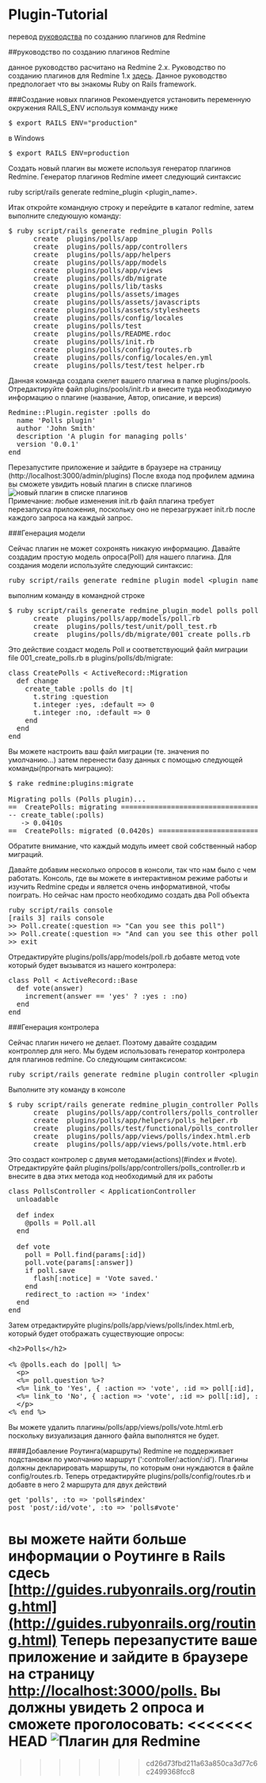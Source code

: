 Plugin-Tutorial
===============
перевод [руководства](http://www.redmine.org/projects/redmine/wiki/Plugin_Tutorial) по созданию плагинов для Redmine

##руководство по созданию плагинов Redmine

данное руководство расчитано на Redmine 2.x. Руководство по   созданию плагинов для Redmine 1.x
[здесь](http://www.redmine.org/projects/redmine/wiki/Plugin_Tutorial?version=66). Данное руководство предпологает что вы знакомы Ruby on Rails framework.

###Создание новых плагинов
Рекомендуется установить переменную окружения RAILS_ENV используя комманду ниже
<pre>
$ export RAILS_ENV="production"
</pre>
в Windows
<pre>
$ export RAILS_ENV=production
</pre>
Создать новый плагин вы можете используя генератор плагинов Redmine.
Генератор плагинов Redmine имеет следующий синтаксис

ruby script/rails generate redmine_plugin &lt;plugin_name&gt;.

Итак откройте командную строку и перейдите в каталог redmine,
затем выполните следуюшую команду:

<pre>
$ ruby script/rails generate redmine_plugin Polls
      create  plugins/polls/app
      create  plugins/polls/app/controllers
      create  plugins/polls/app/helpers
      create  plugins/polls/app/models
      create  plugins/polls/app/views
      create  plugins/polls/db/migrate
      create  plugins/polls/lib/tasks
      create  plugins/polls/assets/images
      create  plugins/polls/assets/javascripts
      create  plugins/polls/assets/stylesheets
      create  plugins/polls/config/locales
      create  plugins/polls/test
      create  plugins/polls/README.rdoc
      create  plugins/polls/init.rb
      create  plugins/polls/config/routes.rb
      create  plugins/polls/config/locales/en.yml
      create  plugins/polls/test/test_helper.rb
</pre>

Данная команда создала скелет вашего плагина в папке plugins/pools. Отредактируйте файл plugins/pools/init.rb и внесите туда необходимую информацию о плагине (название, Автор, описание, и версия)
<pre>
Redmine::Plugin.register :polls do
  name 'Polls plugin'
  author 'John Smith'
  description 'A plugin for managing polls'
  version '0.0.1'
end
</pre>
Перезапустите приложение и зайдите в браузере на страницу (http://localhost:3000/admin/plugins)
После входа под профилем админа вы сможете увидить новый плагин в списке плагинов
![новый плагин в списке плагинов](http://www.redmine.org/attachments/download/7656/plugins_list1.png)  
Примечание: любые изменения init.rb файл плагина требует перезапуска приложения, поскольку оно не перезагружает init.rb после каждого запроса на каждый запрос.

###Генерация модели

Сейчас плагин не может сохронять никакую информацию. Давайте создадим простую модель опроса(Poll) для нашего плагина.
Для создания модели используйте следующий синтаксис:
<pre>
ruby script/rails generate redmine_plugin_model &lt;plugin_name&gt &lt;model_name&gt; [field[:type][:index] field[:type][:index] ...]
</pre>
выполним команду в командной строке
<pre>
$ ruby script/rails generate redmine_plugin_model polls poll question:string yes:integer no:integer
      create  plugins/polls/app/models/poll.rb
      create  plugins/polls/test/unit/poll_test.rb
      create  plugins/polls/db/migrate/001_create_polls.rb
</pre>
Это действие создаст модель Poll и соответствующий файл миграции  file 001_create_polls.rb в plugins/polls/db/migrate:
<pre>
class CreatePolls &lt; ActiveRecord::Migration
  def change
    create_table :polls do |t|
      t.string :question
      t.integer :yes, :default => 0
      t.integer :no, :default => 0
    end
  end
end
</pre>
Вы можете настроить ваш файл миграции (те. значения по умолчанию...) затем перенести базу данных с помощью следующей команды(прогнать миграцию):
<pre>
$ rake redmine:plugins:migrate

Migrating polls (Polls plugin)...
==  CreatePolls: migrating ====================================================
-- create_table(:polls)
   -> 0.0410s
==  CreatePolls: migrated (0.0420s) ===========================================
</pre>
Обратите внимание, что каждый модуль имеет свой собственный набор миграций.

Давайте добавим несколько опросов в консоли, так что нам было с чем работать. Консоль, где вы можете в интерактивном режиме работы и изучить Redmine среды и является очень информативной, чтобы поиграть. Но сейчас нам просто необходимо создать два Poll объекта
<pre>
ruby script/rails console
&#91;rails 3&#93; rails console
>> Poll.create(:question => "Can you see this poll")
>> Poll.create(:question => "And can you see this other poll")
>> exit
</pre>
Отредактируйте plugins/polls/app/models/poll.rb добавте метод vote который будет вызыватся из нашего контролера:
<pre>
class Poll &lt; ActiveRecord::Base
  def vote(answer)
    increment(answer == 'yes' ? :yes : :no)
  end
end
</pre>

###Генерация контролера

Сейчас плагин ничего не делает. Поэтому давайте создадим контроллер для него.
Мы будем использовать генератор контролера для плагинов redmine. Со следующим синтаксисом:

<pre>
ruby script/rails generate redmine_plugin_controller &lt;plugin_name&gt; &lt;controller_name&gt; [&lt;actions&gt;]
</pre>

Выполните эту команду в консоле
<pre>
$ ruby script/rails generate redmine_plugin_controller Polls polls index vote
      create  plugins/polls/app/controllers/polls_controller.rb
      create  plugins/polls/app/helpers/polls_helper.rb
      create  plugins/polls/test/functional/polls_controller_test.rb
      create  plugins/polls/app/views/polls/index.html.erb
      create  plugins/polls/app/views/polls/vote.html.erb
</pre>
Это создаст контролер с двумя методами(actions)(#index и #vote).
Отредактируйте файл plugins/polls/app/controllers/polls_controller.rb и внесите в два этих метода код необходимый для их работы
<pre>
class PollsController < ApplicationController
  unloadable

  def index
    @polls = Poll.all
  end

  def vote
    poll = Poll.find(params[:id])
    poll.vote(params[:answer])
    if poll.save
      flash[:notice] = 'Vote saved.'
    end
    redirect_to :action => 'index'
  end
end
</pre>
Затем отредактируйте plugins/polls/app/views/polls/index.html.erb, который будет отображать существующие опросы:
<pre>
&lt;h2&gt;Polls&lt;/h2&gt;

&lt;% @polls.each do |poll| %&gt;
  &lt;p&gt;
  &lt;%= poll.question %&gt;?
  &lt;%= link_to 'Yes', { :action => 'vote', :id => poll[:id], :answer => 'yes' }, :method => :post %&gt; (&lt;%= poll.yes %&gt;) /
  &lt;%= link_to 'No', { :action => 'vote', :id => poll[:id], :answer => 'no' }, :method => :post %&gt; (&lt;%= poll.no %&gt;)
  &lt;/p&gt;
&lt;% end %&gt;
</pre>
Вы можете удалить плагины/polls/app/views/polls/vote.html.erb поскольку визуализация данного файла выполнятся не будет.

####Добавление Роутинга(маршруты) 
Redmine не поддерживает подстановки по умолчанию маршрут (':controller/:action/:id').
Плагины должны декларировать маршруты, по которым они нуждаются в файле config/routes.rb.
Теперь отредактируйте plugins/polls/config/routes.rb и добавте в него 2 маршрута для двух действий
<pre>
get 'polls', :to => 'polls#index'
post 'post/:id/vote', :to => 'polls#vote'
</pre>
вы можете найти больше информации о Роутинге в Rails сдесь [http://guides.rubyonrails.org/routing.html](http://guides.rubyonrails.org/routing.html)
Теперь перезапустите ваше приложение и зайдите в браузере на страницу [http://localhost:3000/polls.](http://localhost:3000/polls)
Вы должны увидеть 2 опроса и сможете проголосовать:
<<<<<<< HEAD
![Плагин для Redmine](http://www.redmine.org/attachments/download/853/pools1.png)
=======
>>>>>>> cd26d73fbd211a63a850ca3d77c6c2499368fcc8
